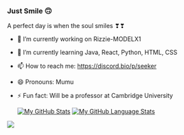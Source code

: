### Just Smile 🙃
  A perfect day is when the soul smiles ❣❣

- 🔭 I’m currently working on Rizzie-MODELX1
- 🌱 I’m currently learning Java, React, Python, HTML, CSS
- 📫 How to reach me: https://discord.bio/p/seeker
- 😄 Pronouns: Mumu
- ⚡ Fun fact: Will be a professor at Cambridge University




  
  [![My GitHub Stats](https://github-readme-stats.vercel.app/api/?username=Ankita-3107&count_private=true&theme=tokyonight&showicons=true)]()
[![My GitHub Language Stats](https://github-readme-stats.vercel.app/api/top-langs/?username=Ankita-3107&langs_count=5&theme=tokyonight)]()

<a href="https://github.com/Ankita-3107">
  <img align="center" src="https://github-readme-stats.vercel.app/api/pin/?username=Ankita-3107&repo=Ankita.Saikia__ONLINE.PORTFOLIO&theme=material-palenight" />
</a>  



